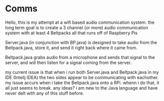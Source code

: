 # Comms

Hello, this is my attempt at a wifi based audio communication system.
the long term goal is to create a 3 channel (or more) audio communication system with at least 4 Beltpacks all that runs off of Raspberry Pis

Server.java (in conjunction with BP.java) is designed to take audio from the Beltpack.java, store it, and send it right back where it came from.

Beltpack.java grabs audio from a microphone and sends that signal to the server, and will then listen for a signal coming from the server.

my current issue is that when i run both Server.java and Beltpack.java in my IDE (Intelij IDEA) the two sides appear to be communicating with eachother. my issue accurs when i
take the Beltpack.java onto a RPi. whenn i do that, it all just seems to break. any ideas? i am new to the Java language and have never delt with any of this stuff before.
